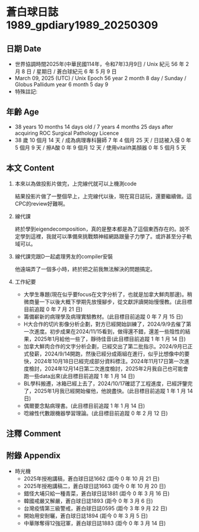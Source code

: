 [_metadata_:encoding]: - "utf-8"
[_metadata_:language]: - "zh-Hant-TW"
[_metadata_:fileformat]: - "markdown"
[_metadata_:MIME_type]: - "text/plain"
[_metadata_:markdown_version]: - "commonmark version 0.30"
[_metadata_:markdown_spec]: - "https://spec.commonmark.org/0.30/"

# 蒼白球日誌1989_gpdiary1989_20250309 #

## 日期 Date ##

* 世界協調時間2025年(中華民國114年，令和7年)3月9日 / Unix 紀元 56 年 2 月 8 日 / 星期日 / 蒼白球紀元 6 年 5 月 9 日
* March 09, 2025 (UTC) / Unix Epoch 56 year 2 month 8 day / Sunday / Globus Pallidum year 6 month 5 day 9
* 特殊註記:

## 年齡 Age ##

* 38 years 10 months 14 days old / 7 years 4 months 25 days after acquiring ROC Surgical Pathology Licence
* 38 歲 10 個月 14 天 / 成為病理專科醫師 7 年 4 個月 25 天 / 日誌被入侵 0 年 5 個月 9 天 / 擦A酸 0 年 9 個月 12 天 / 使用vitalift美顏器 0 年 5 個月 5 天

## 本文 Content ##

1. 本來以為做投影片做完，上完線代就可以上機測code

    結果投影片做了一整個早上，上完線代以後，現在寫日誌玩，還要繼續做。這CPC的review好難啊。

2. 線代課

    終於學到eigendecomposition，真的是整本都是為了這個東西存在的。說不定學到這裡，我就可以準備來挑戰類神經網路跟量子力學了。或許甚至分子軌域可以。

3. 線代課完跟D一起處理男友的compiler安裝

    他遠端弄了一個多小時，終於把之前我無法解決的問題搞定。

4. 工作紀要

    - 大學生專題(現在似乎要focus在文字分析了，也就是加拿大鮮肉那邊)。稍微商量一下以後大概下學期先放慢腳步，從文獻評讀開始慢慢教。(此目標目前追蹤 0 年 7 月 21 日)
    - 籌備嶄新的病理學及病理實驗教材。(此目標目前追蹤 0 年 7 月 15 日)
    - H大合作的切片影像分析企劃，對方已經開始訓練了，2024/9/9去催了第一次進度。初步成果在2024/11/15看到，做得還不錯，還差一些陰性的結果，2025年1月給他一些了，靜待佳音(此目標目前追蹤 1 年 1 月 14 日)
    - 加拿大鮮肉合作的文字分析企劃，已經交出了第二批指示。2024/9月已正式發薪，2024/9/14開跑，然後已經分成兩組在進行，似乎比想像中的要快，2024年10月18日已經完成部分資料標注。2024年11月17日第一次進度檢討，2024年12月14日第二次進度檢討，2025年2月我自己也可能會跑一些data出來(此目標目前追蹤 1 年 1 月 14 日)
    - BL學科搬遷，冰箱已經上去了，2024/10/17確認了工程進度，已經評鑒完了，2025年1月我已經開始催他，他說盡快。(此目標目前追蹤 1 年 1 月 14 日)
    - 偶爾要念點病理書。(此目標目前追蹤 1 年 1 月 14 日)
    - 唸線性代數跟機器學習理論。(此目標目前追蹤 0 年 2 月 12 日)

## 注釋 Comment ##


## 附錄 Appendix ##

* 時光機
    - 2025年授袍講稿，蒼白球日誌1662 (距今 0 年 10 月 21 日)
    - 2025年授袍講稿二，蒼白球日誌1663 (距今 0 年 10 月 20 日)
    - 錯怪大埔只給一種青菜，蒼白球日誌1881 (距今 0 年 3 月 16 日)
    - 韓國戒嚴又解嚴，蒼白球日誌1893 (距今 0 年 3 月 6 日)
    - 台灣疫情第三級警戒，蒼白球日誌0595 (距今 3 年 9 月 22 日)
    - 開始用安耐曬，蒼白球日誌1894 (距今 0 年 3 月 5 日)
    - 中華隊奪得12強冠軍，蒼白球日誌1883 (距今 0 年 3 月 14 日)
